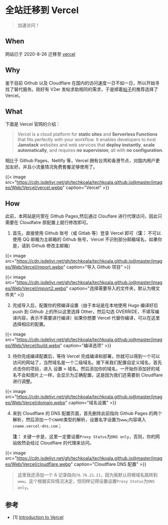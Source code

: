 # 全站迁移到 Vercel


> 加速访问！

<!--more-->

## When

网站已于 2020-8-26 迁移至 [vercel](https://vercel.com)

## Why

鉴于目前 Github 以及 Cloudflare 在国内的访问速度一日不如一日，所以开始寻找了替代服务。刚好有 V2er 发帖求助相同的需求，于是顺着[帖子](https://www.v2ex.com/t/701487)的推荐选择了 Vercel。

## What

下面是 Vercel 官网的介绍：

> Vercel is a cloud platform for **static sites** and **Serverless Functions** that fits perfectly with your workflow. It enables developers to host **Jamstack** websites and web services that **deploy instantly**, **scale automatically**, and requires **no supervision**, all with **no configuration**.

相比于 Github Pages、Netlify 等，Vercel 拥有台湾和香港节点，对国内用户更加友好。并且小流量情况免费套餐足够使用了。

{{< image src="https://cdn.jsdelivr.net/gh/techkoala/techkoala.github.io@master/images/Web/Vercel/vercel.webp" caption="Vercel" >}}

## How

此前，本网站是托管在 Github Pages,然后通过 Clouflare 进行代理访问，因此只需要在 Cloudfalre 原配置上就行修改即可。

1. 首先，直接使用 Github 账号（或 Gitlab 等）登录 Vercel 即可（**注：** 不可以使用 QQ 邮箱为主邮箱的 Github 账号，Vercel 不识别部分邮箱域名，如果你是，请到 Github 修改主邮箱）

{{< image src="https://cdn.jsdelivr.net/gh/techkoala/techkoala.github.io@master/images/Web/Vercel/import.webp" caption="导入 Github 项目" >}}

{{< image src="https://cdn.jsdelivr.net/gh/techkoala/techkoala.github.io@master/images/Web/Vercel/import2.webp" caption="选择需要导入的文件夹，默认为根文件夹" >}}

2. 完成导入后，配置你的预编译设置（由于本站是在本地使用 Hugo 编译好后 push 到 Github 上的所以这里选择 Other，然后勾选 OVERRIDE，不填写编译内容，表示不需要进行编译）如果你想要 Vercel 代替你编译，可以在这里选择相应的配置。

{{< image src="https://cdn.jsdelivr.net/gh/techkoala/techkoala.github.io@master/images/Web/Vercel/build.webp" caption="编译选项" >}}

3. 待你完成编译配置后，等待 Vercel 完成编译和部署，你就可以得到一个可以访问的网站了，当然域名是一个二级域名。接下来我们配置自定义域名，首先点击你的项目，进入 设置 > 域名。然后添加你的域名，一开始你添加好的域名不会和图片上一样，会显示为正确配置，这是因为我们还需要到 Cloudflare 进行调整。

{{< image src="https://cdn.jsdelivr.net/gh/techkoala/techkoala.github.io@master/images/Web/Vercel/domain.webp" caption="域名设置" >}}

4. 来到 Cloudflare 的 DNS 配置页面，首先删除此前指向 Github Pages 的两个解析，然后添加一个`CNAME`类型的解析，设置名字设置为`www`,内容填入`cname.vercel-dns.com`；

   **注：** 关键一步是，这里一定要设置`Proxy Status`为`DNS only`，否则，你的网站依然会经过 Cloudflare 的代理来访问。

{{< image src="https://cdn.jsdelivr.net/gh/techkoala/techkoala.github.io@master/images/Web/Vercel/cloudflare.webp" caption="Cloudflare DNS 配置" >}}

> 这里我还添加一个 A 记录指向`76.76.21.21`，因为我默认将根域名跳转到`www`。这个根据实际情况决定，但同样记得设置设置`Proxy Status`为`DNS only`。

## 参考

- [1] [Introduction to Vercel](https://vercel.com/docs/introduction)

